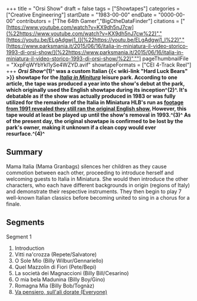+++
title = "Orsi Show"
draft = false
tags = ["Showtapes"]
categories = ["Creative Engineering"]
startDate = "1983-00-00"
endDate = "0000-00-00"
contributors = ["The 64th Gamer","BigCtheDataFinder"]
citations = ["[https://www.youtube.com/watch?v=KX9dh5nJ7cw](%22https://www.youtube.com/watch?v=KX9dh5nJ7cw%22)","[https://youtu.be/ELgAdgwj1_I](%22https://youtu.be/ELgAdgwj1_I%22)","[https://www.parksmania.it/2015/06/16/italia-in-miniatura-il-video-storico-1993-di-orsi-show/](%22https://www.parksmania.it/2015/06/16/italia-in-miniatura-il-video-storico-1993-di-orsi-show/%22)",""]
pageThumbnailFile = "XxpFqWYbYkl1ySe4WZYD.avif"
showtapeFormats = ["CEI 4-Track Reel"]
+++
***Orsi Show*^(1)^ was a custom Italian {{< wiki-link "Hard Luck Bears" >}} showtape for the *[Italia in Minitura](https://en.wikipedia.org/wiki/Italia_in_miniatura)* leisure park.
According to one article, the tape was produced a year into the show's debut at the park, which originally used the English showtape during its inception^(2)^. It's debatable as if the show was actually produced in 1983 or was fully utilized for the remainder of the Italia in Miniatura HLB's run as [footage from 1991 revealed they still ran the original English show.](https://youtu.be/6HJdxnX7a6Y?t=796) However, this tape would at least be played up until the show's removal in 1993.^(3)^ As of the present day, the original showtape is confirmed to be lost by the park's owner, making it unknown if a clean copy would ever resurface.^(4)^**

## Summary

Mama Italia (Mama Granbags) silences her children as they cause commotion between each other, proceeding to introduce herself and welcoming guests to Italia in Miniatura. She would then introduce the other characters, who each have different backgrounds in origin (regions of Italy) and demonstrate their respective instruments. They then begin to play 7 well-known Italian classics before becoming united to sing in a chorus for a finale.

## Segments

Segment 1

1.  Introduction
2.  Vitti na'crozza (Repete/Salvatore)
3.  O Sole Mio (Billy Wilbur/Gennariello)
4.  Quel Mazzolin di Fiori (Pete/Bepi)
5.  La società dei Magnaccioni (Billy Bill/Cesarino)
6.  O mia bela Madunina (Billy Boy/Gino)
7.  Romagna Mia (Billy Bob/Tognàz)
8.  [Va pensiero, sull'ali dorate (Everyone)](https://youtu.be/ReI4RmaQnDA?t=59)
